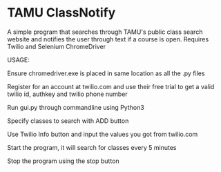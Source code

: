 # TAMU ClassNotify

A simple program that searches through TAMU's public class search website and notifies the user through text if a course is open.
Requires Twilio and Selenium ChromeDriver

USAGE:

Ensure chromedriver.exe is placed in same location as all the .py files

Register for an account at twilio.com and use their free trial to get a valid twilio id, authkey and twilio phone number

Run gui.py through commandline using Python3

Specify classes to search with ADD button

Use Twilio Info button and input the values you got from twilio.com

Start the program, it will search for classes every 5 minutes

Stop the program using the stop button

